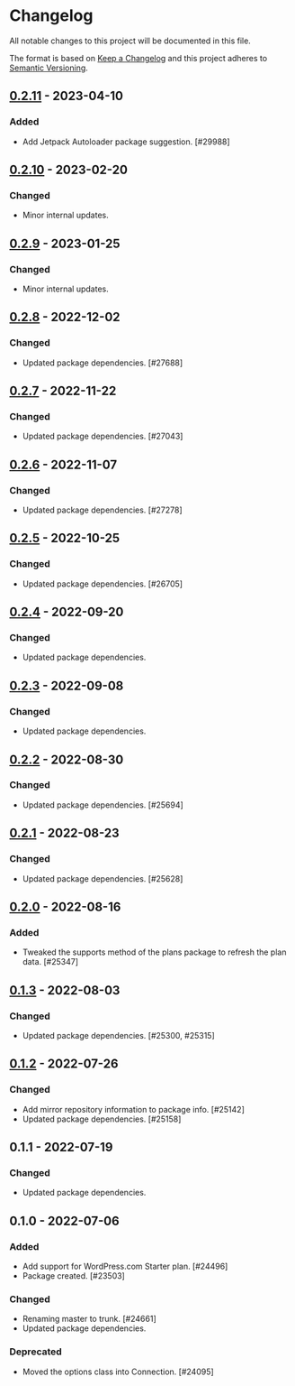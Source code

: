 # Changelog

All notable changes to this project will be documented in this file.

The format is based on [Keep a Changelog](https://keepachangelog.com/en/1.0.0/)
and this project adheres to [Semantic Versioning](https://semver.org/spec/v2.0.0.html).

## [0.2.11] - 2023-04-10
### Added
- Add Jetpack Autoloader package suggestion. [#29988]

## [0.2.10] - 2023-02-20
### Changed
- Minor internal updates.

## [0.2.9] - 2023-01-25
### Changed
- Minor internal updates.

## [0.2.8] - 2022-12-02
### Changed
- Updated package dependencies. [#27688]

## [0.2.7] - 2022-11-22
### Changed
- Updated package dependencies. [#27043]

## [0.2.6] - 2022-11-07
### Changed
- Updated package dependencies. [#27278]

## [0.2.5] - 2022-10-25
### Changed
- Updated package dependencies. [#26705]

## [0.2.4] - 2022-09-20
### Changed
- Updated package dependencies.

## [0.2.3] - 2022-09-08
### Changed
- Updated package dependencies.

## [0.2.2] - 2022-08-30
### Changed
- Updated package dependencies. [#25694]

## [0.2.1] - 2022-08-23
### Changed
- Updated package dependencies. [#25628]

## [0.2.0] - 2022-08-16
### Added
- Tweaked the supports method of the plans package to refresh the plan data. [#25347]

## [0.1.3] - 2022-08-03
### Changed
- Updated package dependencies. [#25300, #25315]

## [0.1.2] - 2022-07-26
### Changed
- Add mirror repository information to package info. [#25142]
- Updated package dependencies. [#25158]

## 0.1.1 - 2022-07-19
### Changed
- Updated package dependencies.

## 0.1.0 - 2022-07-06
### Added
- Add support for WordPress.com Starter plan. [#24496]
- Package created. [#23503]

### Changed
- Renaming master to trunk. [#24661]
- Updated package dependencies.

### Deprecated
- Moved the options class into Connection. [#24095]

[0.2.11]: https://github.com/Automattic/jetpack-plans/compare/v0.2.10...v0.2.11
[0.2.10]: https://github.com/Automattic/jetpack-plans/compare/v0.2.9...v0.2.10
[0.2.9]: https://github.com/Automattic/jetpack-plans/compare/v0.2.8...v0.2.9
[0.2.8]: https://github.com/Automattic/jetpack-plans/compare/v0.2.7...v0.2.8
[0.2.7]: https://github.com/Automattic/jetpack-plans/compare/v0.2.6...v0.2.7
[0.2.6]: https://github.com/Automattic/jetpack-plans/compare/v0.2.5...v0.2.6
[0.2.5]: https://github.com/Automattic/jetpack-plans/compare/v0.2.4...v0.2.5
[0.2.4]: https://github.com/Automattic/jetpack-plans/compare/v0.2.3...v0.2.4
[0.2.3]: https://github.com/Automattic/jetpack-plans/compare/v0.2.2...v0.2.3
[0.2.2]: https://github.com/Automattic/jetpack-plans/compare/v0.2.1...v0.2.2
[0.2.1]: https://github.com/Automattic/jetpack-plans/compare/v0.2.0...v0.2.1
[0.2.0]: https://github.com/Automattic/jetpack-plans/compare/v0.1.3...v0.2.0
[0.1.3]: https://github.com/Automattic/jetpack-plans/compare/v0.1.2...v0.1.3
[0.1.2]: https://github.com/Automattic/jetpack-plans/compare/v0.1.1...v0.1.2
